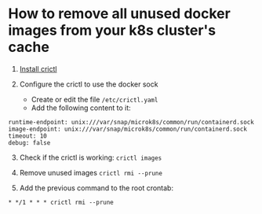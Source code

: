 # How to remove all unused docker images from your k8s cluster's cache

1. [Install crictl](https://github.com/kubernetes-sigs/cri-tools/blob/edf14e37007994d69f9b8cb3b1483a79b365b8eb/docs/crictl.md#install-crictl)

2. Configure the crictl to use the docker sock

    + Create or edit the file `/etc/crictl.yaml`
    + Add the following content to it:

```
runtime-endpoint: unix:///var/snap/microk8s/common/run/containerd.sock
image-endpoint: unix:///var/snap/microk8s/common/run/containerd.sock
timeout: 10
debug: false
```

3. Check if the crictl is working: `crictl images`

4. Remove unused images `crictl rmi --prune`

5. Add the previous command to the root crontab:

```
* */1 * * * crictl rmi --prune 
```